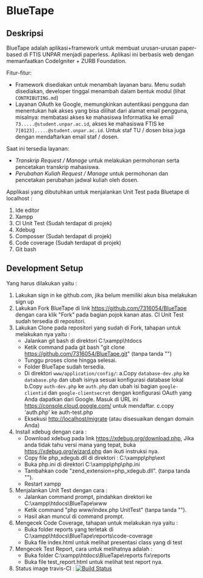 # BlueTape

## Deskripsi

BlueTape adalah aplikasi+framework untuk membuat urusan-urusan paper-based di FTIS UNPAR menjadi paperless. Aplikasi ini berbasis web dengan memanfaatkan CodeIgniter + ZURB Foundation.

Fitur-fitur:

* Framework disediakan untuk menambah layanan baru. Menu sudah disediakan, developer tinggal menambah dalam bentuk modul (lihat `CONTRIBUTING.md`)
* Layanan OAuth ke Google, memungkinkan autentikasi pengguna dan menentukan hak akses yang bisa dilihat dari alamat email pengguna, misalnya: membatasi akses ke mahasiswa Informatika ke email `73.....@student.unpar.ac.id`, akses ke mahasiswa FTIS ke `7[0123].....@student.unpar.ac.id`. Untuk staf TU / dosen bisa juga dengan mendaftarkan email staf / dosen.

Saat ini tersedia layanan:

* *Transkrip Request / Manage* untuk melakukan permohonan serta pencetakan transkrip mahasiswa.
* *Perubahan Kuliah Request / Manage* untuk permohonan dan pencetakan perubahan jadwal kuliah oleh dosen.

Applikasi yang dibutuhkan untuk menjalankan Unit Test pada Bluetape di localhost :
1. Ide editor
2. Xampp
3. CI Unit Test (Sudah terdapat di projek)
4. Xdebug
5. Composser (Sudah terdapat di projek)
6. Code coverage (Sudah terdapat di projek)
7. Git bash

## Development Setup

Yang harus dilakukan yaitu :
1. Lakukan sign in ke github.com, jika belum memiliki akun bisa melakukan sign up
2. Lakukan Fork  BlueTape di link https://github.com/7316054/BlueTape
   dengan cara klik "Fork" pada bagian pojok kanan atas.
   CI Unit Test sudah tersedia di repositori.
3. Lakukan Clone pada repositori yang sudah di Fork, tahapan untuk melakukan nya yaitu :
	- Jalankan git bash di direktori C:\xampp\htdocs
	- Ketik command pada git bash "git clone https://github.com/7316054/BlueTape.git" (tanpa tanda "")
	- Tunggu proses clone hingga selesai.
	- Folder BlueTape sudah tersedia.
	- Di direktori `www/application/config/`:
		a.Copy `database-dev.php` ke `database.php` dan ubah isinya sesuai konfigurasi database lokal
		b.Copy `auth-dev.php` ke `auth.php` dan ubah isi bagian `google-clientid` dan `google-clientsecret` dengan konfigurasi OAuth yang Anda dapatkan dari Google. Masuk di URL ini <https://console.cloud.google.com/> untuk mendaftar.
		c.copy 'auth.php' ke auth-test.php
	- Eksekusi <http://localhost/migrate> (atau disesuaikan dengan domain Anda)
4. Install xdebug dengan cara :
	- Download xdebug pada link https://xdebug.org/download.php, 
	  Jika anda tidak tahu versi mana yang tepat, buka https://xdebug.org/wizard.php dan ikuti instruksi nya.
	- Copy file php_xdegub.dll di direktori : C:\xampp\php\ext
	- Buka php.ini di direktori C:\xampp\php\php.ini
	- Tambahkan code "zend_extension=php_xdegub.dll". (tanpa tanda "").
	- Restart xampp
5. Menjalankan Unit Test dengan cara :
	- Jalankan command prompt, pindahkan direktori ke C:\xampp\htdocs\BlueTape\www
	- Ketik command "php www/index.php UnitTest" (tanpa tanda "").
	- Hasil akan muncul di command prompt.
6. Mengecek Code Coverage, tahapan untuk melakukan nya yaitu :
	- Buka folder reports yang terletak di C:\xampp\htdocs\BlueTape\reports\code-coverage
	- Buka file index.html untuk melihat presentasi class yang di test
7. Mengecek Test Report, cara untuk melihatnya adalah :
	- Buka folder C:\xampp\htdocs\BlueTape\reports fix\reports
	- Buka file test_report.html untuk melihat test report nya.
8. Status image travis-CI : [![Build Status](https://travis-ci.com/7316054/BlueTape.svg?branch=master)](https://travis-ci.com/7316054/BlueTape)